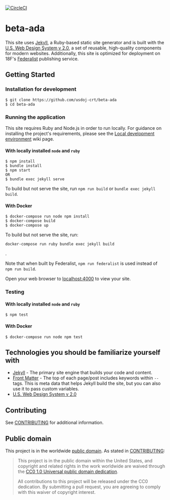 [![CircleCI](https://circleci.com/gh/usdoj-crt/beta-ada.svg?style=svg)](https://circleci.com/gh/usdoj-crt/beta-ada)

# beta-ada

This site uses [Jekyll](https://jekyllrb.com), a Ruby-based static site generator and is built with the [U.S. Web Design System v 2.0](https://v2.designsystem.digital.gov), a set of reusable, high-quality components for modern websites. Additionally, this site is optimized for deployment on 18F's [Federalist](https://federalist.18f.gov) publishing service.

## Getting Started

### Installation for development
    $ git clone https://github.com/usdoj-crt/beta-ada
    $ cd beta-ada

### Running the application

This site requires Ruby and Node.js in order to run locally. For guidance on installing the project's requirements, please see the [Local development environment](https://github.com/usdoj-crt/beta-ada/wiki/Local-development-environment) wiki page.

#### With locally installed `node` and `ruby`
    $ npm install
    $ bundle install
    $ npm start
    OR
    $ bundle exec jekyll serve

To build but not serve the site, run `npm run build` or `bundle exec jekyll build`.

#### With Docker
    $ docker-compose run node npm install
    $ docker-compose build
    $ docker-compose up

To build but not serve the site, run:
```
docker-compose run ruby bundle exec jekyll build
```
.

Note that when built by Federalist, `npm run federalist` is used instead of
`npm run build`.

Open your web browser to [localhost:4000](http://localhost:4000/) to view your
site.

### Testing

#### With locally installed `node` and `ruby`
    $ npm test

#### With Docker
    $ docker-compose run node npm test

## Technologies you should be familiarize yourself with

- [Jekyll](https://jekyllrb.com/docs/) - The primary site engine that builds your code and content.
- [Front Matter](https://jekyllrb.com/docs/frontmatter) - The top of each page/post includes keywords within `--` tags. This is meta data that helps Jekyll build the site, but you can also use it to pass custom variables.
- [U.S. Web Design System v 2.0](https://v2.designsystem.digital.gov)

## Contributing

See [CONTRIBUTING](CONTRIBUTING.md) for additional information.

## Public domain

This project is in the worldwide [public domain](LICENSE.md). As stated in [CONTRIBUTING](CONTRIBUTING.md):

> This project is in the public domain within the United States, and copyright
> and related rights in the work worldwide are waived through the [CC0 1.0
> Universal public domain dedication](https://creativecommons.org/publicdomain/zero/1.0/).
>
> All contributions to this project will be released under the CC0 dedication.
> By submitting a pull request, you are agreeing to comply with this waiver of
> copyright interest.
